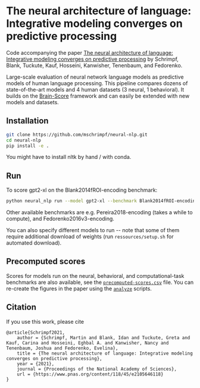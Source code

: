 
# The neural architecture of language: Integrative modeling converges on predictive processing 

Code accompanying the paper 
[The neural architecture of language: Integrative modeling converges on predictive processing](https://www.pnas.org/content/118/45/e2105646118) by Schrimpf, Blank, Tuckute, Kauf, Hosseini, Kanwisher, Tenenbaum, and Fedorenko.

Large-scale evaluation of neural network language models 
as predictive models of human language processing.
This pipeline compares dozens of state-of-the-art models and 4 human datasets (3 neural, 1 behavioral).
It builds on the [Brain-Score](www.Brain-Score.org) framework and can easily be extended with new models and datasets.

## Installation
```bash
git clone https://github.com/mschrimpf/neural-nlp.git
cd neural-nlp
pip install -e .
```
You might have to install nltk by hand / with conda.

## Run
To score gpt2-xl on the Blank2014fROI-encoding benchmark:

```bash
python neural_nlp run --model gpt2-xl --benchmark Blank2014fROI-encoding --log_level DEBUG
```

Other available benchmarks are e.g. Pereira2018-encoding (takes a while to compute), and Fedorenko2016v3-encoding.

You can also specify different models to run -- 
note that some of them require additional download of weights (run `ressources/setup.sh` for automated download).

## Precomputed scores
Scores for models run on the neural, behavioral, and computational-task benchmarks are also available, see the [`precomputed-scores.csv`](precomputed-scores.csv) file.
You can re-create the figures in the paper using the [`analyze`](neural_nlp/analyze/__main__.py) scripts.

## Citation
If you use this work, please cite
```
@article{Schrimpf2021,
	author = {Schrimpf, Martin and Blank, Idan and Tuckute, Greta and Kauf, Carina and Hosseini, Eghbal A. and Kanwisher, Nancy and Tenenbaum, Joshua and Fedorenko, Evelina},
	title = {The neural architecture of language: Integrative modeling converges on predictive processing},
	year = {2021},
	journal = {Proceedings of the National Academy of Sciences},
	url = {https://www.pnas.org/content/118/45/e2105646118}
}

```
